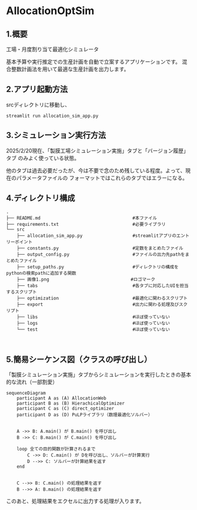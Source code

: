 # AllocationOptSim

## 1.概要

工場・月度割り当て最適化シミュレータ

基本予算や実行推定での生産計画を自動で立案するアプリケーションです。
混合整数計画法を用いて最適な生産計画を出力します。



## 2.アプリ起動方法
srcディレクトリに移動し、

```
streamlit run allocation_sim_app.py
```

## 3.シミュレーション実行方法

2025/2/20現在、「製膜工場シミュレーション実施」タブと「バージョン履歴」タブ
のみよく使っている状態。


他のタブは過去必要だったが、今は不要で念のため残している程度。よって、現在のパラメータファイルの
フォーマットではこれらのタブではエラーになる。



## 4.ディレクトリ構成

```
.
├── README.md                                   #本ファイル
├── requirements.txt                            #必要ライブラリ
└── src
    ├── allocation_sim_app.py                   #streamlitアプリのエントリーポイント
    ├── constants.py                            #定数をまとめたファイル
    ├── output_config.py                        #ファイルの出力先pathをまとめたファイル
    ├── setup_paths.py                          #ディレクトリの構成をpythonの検索pathに追加する関数
    ├── 画像1.png                               #ロゴマーク
    ├── tabs                                    #各タブに対応したUIを担当するスクリプト
    ├── optimization                            #最適化に関わるスクリプト
    ├── export                                  #出力に関わる処理及びスクリプト
    ├── libs                                    #ほぼ使っていない
    ├── logs                                    #ほぼ使っていない
    └── test                                    #ほぼ使っていない



```


## 5.簡易シーケンス図（クラスの呼び出し）

「製膜シミュレーション実施」タブからシミュレーションを実行したときの基本的な流れ（一部割愛）



```mermaid
sequenceDiagram
    participant A as (A) AllocationWeb
    participant B as (B) HierachicalOptimizer
    participant C as (C) direct_optimizer
    participant D as (D) PuLPライブラリ（数理最適化ソルバー）


    A ->> B: A.main() が B.main() を呼び出し
    B ->> C: B.main() が C.main() を呼び出し
    
    loop 全ての目的関数が計算されるまで
        C ->> D: C.main() が Dを呼び出し、ソルバーが計算実行
        D -->> C: ソルバーが計算結果を返す
    end


    C -->> B: C.main() の処理結果を返す
    B -->> A: B.main() の処理結果を返す

```

このあと、処理結果をエクセルに出力する処理が入ります。
